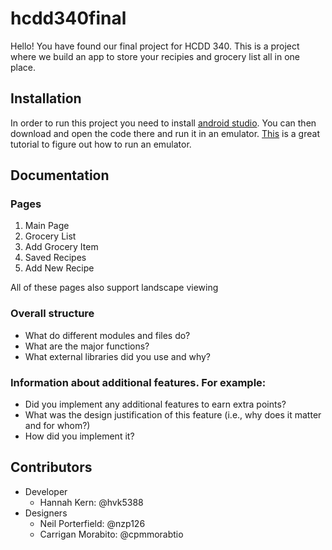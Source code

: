 # hcdd340final
Hello! You have found our final project for HCDD 340. This is a project where we build an app to store your recipies and grocery list all in one place.

## Installation
In order to run this project you need to install [android studio](https://developer.android.com/studio/install). You can then download and open the code there and run it in an emulator. [This](https://developer.android.com/training/basics/firstapp/running-app) is a great tutorial to figure out how to run an emulator.

## Documentation
### Pages
1. Main Page
2. Grocery List
3. Add Grocery Item
4. Saved Recipes
5. Add New Recipe

All of these pages also support landscape viewing

### Overall structure 
 - What do different modules and files do?  
 - What are the major functions? 
 - What external libraries did you use and why? 

### Information about additional features. For example: 
 - Did you implement any additional features to earn extra points? 
 - What was the design justification of this feature (i.e., why does it matter and for whom?) 
 - How did you implement it? 

## Contributors
- Developer
  * Hannah Kern: @hvk5388
- Designers
  * Neil Porterfield: @nzp126
  * Carrigan Morabito: @cpmmorabtio

